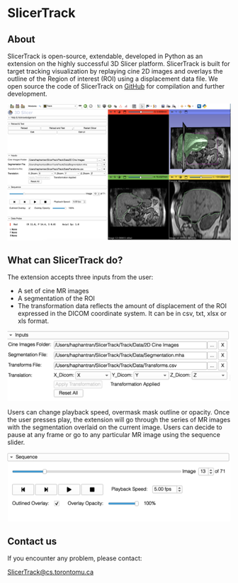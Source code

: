# SlicerTrack

## About

SlicerTrack is open-source, extendable, developed in Python as an extension on the highly successful 3D Slicer platform. SlicerTrack is built for target tracking visualization by replaying cine 2D images and overlays the outline of the Region of interest (ROI) using a displacement data file. We open source the code of SlicerTrack on [GitHub](https://github.com/laboratory-for-translational-medicine/SlicerTrack) for compilation and further development.

![SlicerTrack Screenshot 1](resources/screenshots/ST1.png)

## What can SlicerTrack do?

The extension accepts three inputs from the user:

- A set of cine MR images
- A segmentation of the ROI
- The transformation data reflects the amount of displacement of the ROI expressed in the DICOM coordinate system. It can be in csv, txt, xlsx or xls format.

![Slicer Track Inputs](resources/screenshots/ST_inputs.png)

Users can change playback speed, overmask mask outline or opacity. Once the user presses play, the extension will go through the series of MR images with the segmentation overlaid on the current image. Users can decide to pause at any frame or go to any particular MR image using the sequence slider.

![SlicerTrack Media Control](resources/screenshots/ST_mediaControl.png)


## Contact us

If you encounter any problem, please contact:

[SlicerTrack@cs.torontomu.ca](mailto:SlicerTrack@cs.torontomu.ca)
